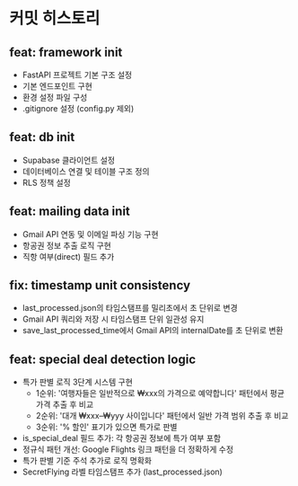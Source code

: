 # 커밋 히스토리

## feat: framework init
- FastAPI 프로젝트 기본 구조 설정
- 기본 엔드포인트 구현
- 환경 설정 파일 구성
- .gitignore 설정 (config.py 제외)

## feat: db init
- Supabase 클라이언트 설정
- 데이터베이스 연결 및 테이블 구조 정의
- RLS 정책 설정

## feat: mailing data init
- Gmail API 연동 및 이메일 파싱 기능 구현
- 항공권 정보 추출 로직 구현
- 직항 여부(direct) 필드 추가

## fix: timestamp unit consistency
- last_processed.json의 타임스탬프를 밀리초에서 초 단위로 변경
- Gmail API 쿼리와 저장 시 타임스탬프 단위 일관성 유지
- save_last_processed_time에서 Gmail API의 internalDate를 초 단위로 변환

## feat: special deal detection logic
- 특가 판별 로직 3단계 시스템 구현
  - 1순위: '여행자들은 일반적으로 ₩xxx의 가격으로 예약합니다' 패턴에서 평균 가격 추출 후 비교
  - 2순위: '대개 ₩xxx–₩yyy 사이입니다' 패턴에서 일반 가격 범위 추출 후 비교
  - 3순위: '% 할인' 표기가 있으면 특가로 판별
- is_special_deal 필드 추가: 각 항공권 정보에 특가 여부 포함
- 정규식 패턴 개선: Google Flights 링크 패턴을 더 정확하게 수정
- 특가 판별 기준 주석 추가로 로직 명확화
- SecretFlying 라벨 타임스탬프 추가 (last_processed.json)